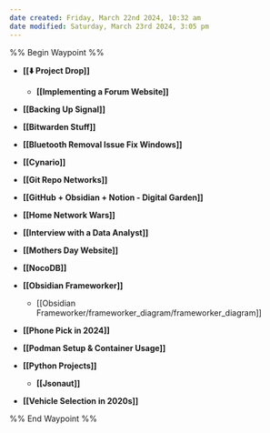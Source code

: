 ```yaml
---
date created: Friday, March 22nd 2024, 10:32 am
date modified: Saturday, March 23rd 2024, 3:05 pm
---
```


%% Begin Waypoint %%
- **[[⬇️ Project Drop]]**
	- **[[Implementing a Forum Website]]**
- **[[Backing Up Signal]]**
- **[[Bitwarden Stuff]]**
- **[[Bluetooth Removal Issue Fix Windows]]**

- **[[Cynario]]**
- **[[Git Repo Networks]]**
- **[[GitHub + Obsidian + Notion - Digital Garden]]**
- **[[Home Network Wars]]**
- **[[Interview with a Data Analyst]]**
- **[[Mothers Day Website]]**

- **[[NocoDB]]**
- **[[Obsidian Frameworker]]**
	- [[Obsidian Frameworker/frameworker_diagram/frameworker_diagram]]
- **[[Phone Pick in 2024]]**
- **[[Podman Setup & Container Usage]]**
- **[[Python Projects]]**
	- **[[Jsonaut]]**
- **[[Vehicle Selection in 2020s]]**

%% End Waypoint %%